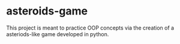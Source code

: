 # asteroids-game
This project is meant to practice OOP concepts via the creation of a asteriods-like game developed in python. 
